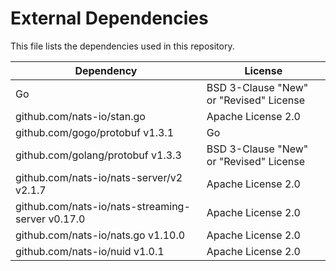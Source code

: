 # External Dependencies

This file lists the dependencies used in this repository.

| Dependency | License |
|-|-|
| Go | BSD 3-Clause "New" or "Revised" License |
| github.com/nats-io/stan.go | Apache License 2.0 |
| github.com/gogo/protobuf v1.3.1 | Go |
| github.com/golang/protobuf v1.3.3 | BSD 3-Clause "New" or "Revised" License |
| github.com/nats-io/nats-server/v2 v2.1.7 | Apache License 2.0 |
| github.com/nats-io/nats-streaming-server v0.17.0 | Apache License 2.0 |
| github.com/nats-io/nats.go v1.10.0 | Apache License 2.0 |
| github.com/nats-io/nuid v1.0.1 | Apache License 2.0 |
